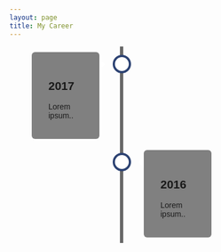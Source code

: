 ```yaml
---
layout: page
title: My Career
---
```


<div class="timeline">
  <div class="container left">
    <div class="content">
      <h2>2017</h2>
      <p>Lorem ipsum..</p>
    </div>
  </div>
  <div class="container right">
    <div class="content">
      <h2>2016</h2>
      <p>Lorem ipsum..</p>
    </div>
  </div>
</div>

<style>
    * {
      box-sizing: border-box;
    }
    
    /* Set a background color */
    body {
      font-family: Helvetica, sans-serif;
    }
    
    /* The actual timeline (the vertical ruler) */
    .timeline {
      position: relative;
      max-width: 1200px;
      margin: 0 auto;
    }
    
    /* The actual timeline (the vertical ruler) */
    .timeline::after {
      content: '';
      position: absolute;
      width: 6px;
      background-color: dimgrey;
      top: 0;
      bottom: 0;
      left: 50%;
      margin-left: -3px;
    }
    
    /* Container around content */
    .container {
      padding: 10px 40px;
      position: relative;
      background-color: inherit;
      width: 50%;
    }
    
    /* The circles on the timeline */
    .container::after {
      content: '';
      position: absolute;
      width: 25px;
      height: 25px;
      right: -17px;
      background-color: white;
      border: 4px solid #2d4373;
      top: 15px;
      border-radius: 50%;
      z-index: 1;
    }
    
    /* Place the container to the left */
    .left {
      left: 0;
    }
    
    /* Place the container to the right */
    .right {
      left: 50%;
    }
    
    /* Add arrows to the left container (pointing right) */
    .left::before {
      content: " ";
      height: 0;
      position: absolute;
      top: 22px;
      width: 0;
      z-index: 1;
      right: 30px;
      border: medium solid white;
      border-width: 10px 0 10px 10px;
      border-color: transparent transparent transparent white;
    }
    
    /* Add arrows to the right container (pointing left) */
    .right::before {
      content: " ";
      height: 0;
      position: absolute;
      top: 22px;
      width: 0;
      z-index: 1;
      left: 30px;
      border: medium solid white;
      border-width: 10px 10px 10px 0;
      border-color: transparent white transparent transparent;
    }
    
    /* Fix the circle for containers on the right side */
    .right::after {
      left: -16px;
    }
    
    /* The actual content */
    .content {
      padding: 20px 30px;
      background-color: grey;
      position: relative;
      border-radius: 6px;
    }
    
    /* Media queries - Responsive timeline on screens less than 600px wide */
    @media screen and (max-width: 600px) {
    /* Place the timelime to the left */
      .timeline::after {
        left: 31px;
      }
    
    /* Full-width containers */
      .container {
        width: 100%;
        padding-left: 70px;
        padding-right: 25px;
      }
    
    /* Make sure that all arrows are pointing leftwards */
      .container::before {
        left: 60px;
        border: medium solid white;
        border-width: 10px 10px 10px 0;
        border-color: transparent white transparent transparent;
      }
    
    /* Make sure all circles are at the same spot */
      .left::after, .right::after {
        left: 15px;
      }
    
    /* Make all right containers behave like the left ones */
      .right {
        left: 0%;
      }
    }
</style>